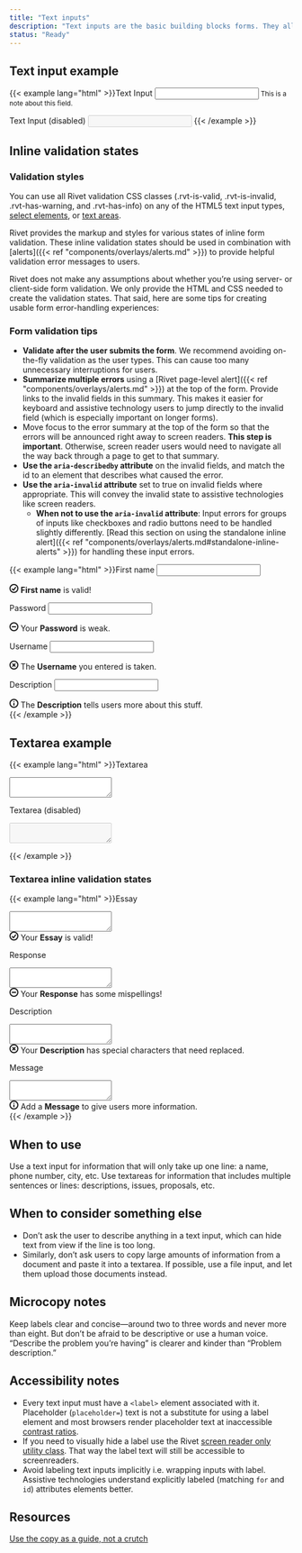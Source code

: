 ```yaml
---
title: "Text inputs"
description: "Text inputs are the basic building blocks forms. They allow users to enter various types of data into web-based forms."
status: "Ready"
---
```

## Text input example
{{< example lang="html" >}}<label for="demo-1">Text Input</label>
<input type="text" id="demo-1" aria-describedby="demo-1-note">
<small id="demo-1-note" class="rvt-display-block rvt-m-bottom-md">This is a note about this field.</small>

<label for="demo-2">Text Input (disabled)</label>
<input type="text" id="demo-2" class="rvt-m-bottom-md" disabled>
{{< /example >}}

## Inline validation states

<div class="rvt-alert rvt-alert--info rvt-m-bottom-md rvt-m-top-md" role="alertdialog" aria-labelledby="information-alert-title">
    <h3 class="rvt-alert__title" id="information-alert-title">Validation styles</h3>
    <p class="rvt-alert__message">You can use all Rivet validation CSS classes (.rvt-is-valid, .rvt-is-invalid, .rvt-has-warning, and .rvt-has-info) on any of the HTML5 text input types, <a href="../select-input">select elements</a>, or <a href="#textarea-example">text areas</a>.</p>
</div>

Rivet provides the markup and styles for various states of inline form validation. These inline validation states should be used in combination with [alerts]({{< ref "components/overlays/alerts.md" >}}) to provide helpful validation error messages to users.

Rivet does not make any assumptions about whether you’re using server- or client-side form validation. We only provide the HTML and CSS needed to create the validation states. That said, here are some tips for creating usable form error-handling experiences:

### Form validation tips

- **Validate after the user submits the form**. We recommend avoiding on-the-fly validation as the user types. This can cause too many unnecessary interruptions for users.
- **Summarize multiple errors** using a [Rivet page-level alert]({{< ref "components/overlays/alerts.md" >}}) at the top of the form. Provide links to the invalid fields in this summary. This makes it easier for keyboard and assistive technology users to jump directly to the invalid field (which is especially important on longer forms).
- Move focus to the error summary at the top of the form so that the errors will be announced right away to screen readers. **This step is important**. Otherwise, screen reader users would need to navigate all the way back through a page to get to that summary.
- **Use the `aria-describedby` attribute** on the invalid fields, and match the id to an element that describes what caused the error.
- **Use the `aria-invalid` attribute** set to true on invalid fields where appropriate. This will convey the invalid state to assistive technologies like screen readers.
    - **When not to use the `aria-invalid` attribute**: Input errors for groups of inputs like checkboxes and radio buttons need to be handled slightly differently. [Read this section on using the standalone inline alert]({{< ref "components/overlays/alerts.md#standalone-inline-alerts" >}}) for handling these input errors.


{{< example lang="html" >}}<label for="rvt-success-state">First name</label>
<input type="text" id="rvt-success-state" class="rvt-validation-success" aria-describedby="first-name-message">
<div class="rvt-inline-alert rvt-inline-alert--success">
    <span class="rvt-inline-alert__icon">
        <svg role="img" alt="" xmlns="http://www.w3.org/2000/svg" width="16" height="16" viewBox="0 0 16 16">
            <g fill="currentColor">
                <path d="M10.2,5.4,7.1,9.53,5.67,8.25a1,1,0,1,0-1.34,1.5l2.05,1.82a1.29,1.29,0,0,0,.83.32h.12a1.23,1.23,0,0,0,.88-.49L11.8,6.6a1,1,0,1,0-1.6-1.2Z"/>
                <path d="M8,0a8,8,0,1,0,8,8A8,8,0,0,0,8,0ZM8,14a6,6,0,1,1,6-6A6,6,0,0,1,8,14Z" />
            </g>
        </svg>
    </span>
    <span class="rvt-inline-alert__message" role="alert" id="first-name-message">
        <strong>First name</strong> is valid!
    </span>
</div>

<label for="rvt-warning-state" class="rvt-m-top-md">Password</label>
<input type="text" id="rvt-warning-state" class="rvt-validation-warning" aria-describedby="password-message">
<div class="rvt-inline-alert rvt-inline-alert--warning">
    <span class="rvt-inline-alert__icon">
        <svg role="img" alt="" xmlns="http://www.w3.org/2000/svg" width="16" height="16" viewBox="0 0 16 16">
            <g fill="currentColor">
                <path d="M11,9H5A1,1,0,0,1,5,7h6a1,1,0,0,1,0,2Z" />
                <path d="M8,16a8,8,0,1,1,8-8A8,8,0,0,1,8,16ZM8,2a6,6,0,1,0,6,6A6,6,0,0,0,8,2Z" />
            </g>
        </svg>
    </span>
    <span class="rvt-inline-alert__message" role="alert" id="password-message">
        Your <strong>Password</strong> is weak.
    </span>
</div>

<label for="rvt-error-state" class="rvt-m-top-md">Username</label>
<input type="text" id="rvt-error-state" class="rvt-validation-danger" aria-describedby="username-message" aria-invalid="true">
<div class="rvt-inline-alert rvt-inline-alert--danger">
    <span class="rvt-inline-alert__icon">
        <svg role="img" alt="" xmlns="http://www.w3.org/2000/svg" width="16" height="16" viewBox="0 0 16 16">
            <g fill="currentColor">
                <path d="M8,0a8,8,0,1,0,8,8A8,8,0,0,0,8,0ZM8,14a6,6,0,1,1,6-6A6,6,0,0,1,8,14Z" />
                <path d="M10.83,5.17a1,1,0,0,0-1.41,0L8,6.59,6.59,5.17A1,1,0,0,0,5.17,6.59L6.59,8,5.17,9.41a1,1,0,1,0,1.41,1.41L8,9.41l1.41,1.41a1,1,0,0,0,1.41-1.41L9.41,8l1.41-1.41A1,1,0,0,0,10.83,5.17Z"/>
            </g>
        </svg>
    </span>
    <span class="rvt-inline-alert__message" role="alert" id="username-message">
        The <strong>Username</strong> you entered is taken.
    </span>
</div>

<label for="error-state" class="rvt-m-top-md">Description</label>
<input type="text" id="error-state" class="rvt-validation-info" aria-describedby="description-message">
<div class="rvt-inline-alert rvt-inline-alert--info">
    <span class="rvt-inline-alert__icon">
        <svg role="img" alt="" xmlns="http://www.w3.org/2000/svg" width="16" height="16" viewBox="0 0 16 16">
            <g fill="currentColor">
                <path d="M8,16a8,8,0,1,1,8-8A8,8,0,0,1,8,16ZM8,2a6,6,0,1,0,6,6A6,6,0,0,0,8,2Z" />
                <path d="M8,12a1,1,0,0,1-1-1V8A1,1,0,0,1,9,8v3A1,1,0,0,1,8,12Z" />
                <circle cx="8" cy="5" r="1" />
            </g>
        </svg>
    </span>
    <span class="rvt-inline-alert__message" role="alert" id="description-message">
        The
        <strong>Description</strong> tells users more about this stuff.
    </span>
</div>
{{< /example >}}

## Textarea example

{{< example lang="html" >}}<label for="demo-3">Textarea</label>
<textarea id="demo-3" class="rvt-m-bottom-md"></textarea>

<label for="demo-4">Textarea (disabled)</label>
<textarea id="demo-4" class="rvt-m-bottom-md" disabled></textarea>
{{< /example >}}

### Textarea inline validation states

{{< example lang="html" >}}<label for="textarea-success-state">Essay</label>
<textarea type="text" id="textarea-success-state" class="rvt-validation-success" aria-describedby="essay-message"></textarea>
<div class="rvt-inline-alert rvt-inline-alert--success">
    <span class="rvt-inline-alert__icon">
        <svg role="img" alt="" xmlns="http://www.w3.org/2000/svg" width="16" height="16" viewBox="0 0 16 16">
            <g fill="currentColor">
                <path d="M10.2,5.4,7.1,9.53,5.67,8.25a1,1,0,1,0-1.34,1.5l2.05,1.82a1.29,1.29,0,0,0,.83.32h.12a1.23,1.23,0,0,0,.88-.49L11.8,6.6a1,1,0,1,0-1.6-1.2Z"/>
                <path d="M8,0a8,8,0,1,0,8,8A8,8,0,0,0,8,0ZM8,14a6,6,0,1,1,6-6A6,6,0,0,1,8,14Z" />
            </g>
        </svg>
    </span>
    <span class="rvt-inline-alert__message" id="essay-message">
        Your <strong>Essay</strong> is valid!
    </span>
</div>

<label for="textarea-warning-state" class="rvt-m-top-md">Response</label>
<textarea type="text" id="textarea-warning-state" class="rvt-validation-warning" aria-describedby="response-message"></textarea>
<div class="rvt-inline-alert rvt-inline-alert--warning">
    <span class="rvt-inline-alert__icon">
        <svg role="img" alt="" xmlns="http://www.w3.org/2000/svg" width="16" height="16" viewBox="0 0 16 16">
            <g fill="currentColor">
                <path d="M11,9H5A1,1,0,0,1,5,7h6a1,1,0,0,1,0,2Z" />
                <path d="M8,16a8,8,0,1,1,8-8A8,8,0,0,1,8,16ZM8,2a6,6,0,1,0,6,6A6,6,0,0,0,8,2Z" />
            </g>
        </svg>
    </span>
    <span class="rvt-inline-alert__message" id="response-message">
        Your <strong>Response</strong> has some mispellings!
    </span>
</div>

<label for="textarea-error-state" class="rvt-m-top-md">Description</label>
<textarea type="text" id="textarea-error-state" class="rvt-validation-danger" aria-describedby="description-message" aria-invalid="true"></textarea>
<div class="rvt-inline-alert rvt-inline-alert--danger">
    <span class="rvt-inline-alert__icon">
        <svg role="img" alt="" xmlns="http://www.w3.org/2000/svg" width="16" height="16" viewBox="0 0 16 16">
            <g fill="currentColor">
                <path d="M8,0a8,8,0,1,0,8,8A8,8,0,0,0,8,0ZM8,14a6,6,0,1,1,6-6A6,6,0,0,1,8,14Z" />
                <path d="M10.83,5.17a1,1,0,0,0-1.41,0L8,6.59,6.59,5.17A1,1,0,0,0,5.17,6.59L6.59,8,5.17,9.41a1,1,0,1,0,1.41,1.41L8,9.41l1.41,1.41a1,1,0,0,0,1.41-1.41L9.41,8l1.41-1.41A1,1,0,0,0,10.83,5.17Z"
                />
            </g>
        </svg>
    </span>
    <span class="rvt-inline-alert__message" id="description-message">
        Your <strong>Description</strong> has special characters that need replaced.
    </span>
</div>

<label for="textarea-info-state" class="rvt-m-top-md">Message</label>
<textarea type="text" id="textarea-info-state" class="rvt-validation-info" aria-describedby="message-message"></textarea>
<div class="rvt-inline-alert rvt-inline-alert--info">
    <span class="rvt-inline-alert__icon">
        <svg role="img" alt="" xmlns="http://www.w3.org/2000/svg" width="16" height="16" viewBox="0 0 16 16">
            <g fill="currentColor">
                <path d="M8,16a8,8,0,1,1,8-8A8,8,0,0,1,8,16ZM8,2a6,6,0,1,0,6,6A6,6,0,0,0,8,2Z" />
                <path d="M8,12a1,1,0,0,1-1-1V8A1,1,0,0,1,9,8v3A1,1,0,0,1,8,12Z" />
                <circle cx="8" cy="5" r="1" />
            </g>
        </svg>
    </span>
    <span class="rvt-inline-alert__message" id="message-message">
        Add a <strong>Message</strong> to give users more information.
    </span>
</div>
{{< /example >}}

## When to use
Use a text input for information that will only take up one line: a name, phone number, city, etc. Use textareas for information that includes multiple sentences or lines: descriptions, issues, proposals, etc.

## When to consider something else
- Don’t ask the user to describe anything in a text input, which can hide text from view if the line is too long.
- Similarly, don’t ask users to copy large amounts of information from a document and paste it into a textarea. If possible, use a file input, and let them upload those documents instead.

## Microcopy notes
Keep labels clear and concise―around two to three words and never more than eight. But don’t be afraid to be descriptive or use a human voice. “Describe the problem you’re having” is clearer and kinder than “Problem description.”

## Accessibility notes
- Every text input must have a `<label>` element associated with it. Placeholder (`placeholder=`) text is not a substitute for using a label element and most browsers render placeholder text at inaccessible [contrast ratios](https://www.w3.org/TR/UNDERSTANDING-WCAG20/visual-audio-contrast-contrast.html).
- If you need to visually hide a label use the Rivet [screen reader only utility class](https://rivet.uits.iu.edu/components/utilities/display/#screen-reader-only). That way the label text will still be accessible to screenreaders.
- Avoid labeling text inputs implicitly i.e. wrapping inputs with label. Assistive technologies understand explicitly labeled (matching `for` and `id`) attributes elements better.

## Resources
[Use the copy as a guide, not a crutch](https://www.smashingmagazine.com/2013/06/five-ways-prevent-bad-microcopy/#3-use-copy-as-a-guide-not-a-crutch)
